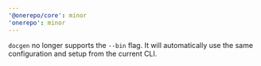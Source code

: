 ```yaml
---
'@onerepo/core': minor
'onerepo': minor
---
```


`docgen` no longer supports the `--bin` flag. It will automatically use the same configuration and setup from the current CLI.
